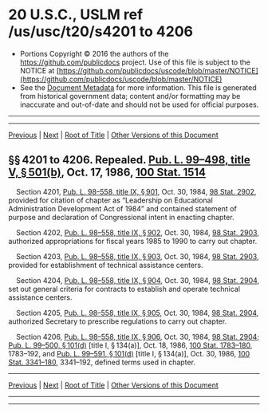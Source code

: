 ---
---

# 20 U.S.C., USLM ref /us/usc/t20/s4201 to 4206

* Portions Copyright © 2016 the authors of the https://github.com/publicdocs project.
  Use of this file is subject to the NOTICE at [https://github.com/publicdocs/uscode/blob/master/NOTICE](https://github.com/publicdocs/uscode/blob/master/NOTICE)
* See the [Document Metadata](././../../../..//README.md) for more information.
  This file is generated from historical government data; content and/or formatting may be inaccurate and out-of-date and should not be used for official purposes.

----------
----------

[Previous](./../../../..//us/usc/t20/ch54/m__us_usc_t20_ch54.md) | [Next](./../../../..//us/usc/t20/ch55/m__us_usc_t20_ch55.md) | [Root of Title](./../../../../) | [Other Versions of this Document](https://publicdocs.github.io/go/links?ns=uslm&ref=%2Fus%2Fusc%2Ft20%2Fs4201+to+4206)

## §§ 4201 to 4206. Repealed. [Pub. L. 99–498, title V, § 501(b)][/us/pl/99/498/s501/b], Oct. 17, 1986, [100 Stat. 1514][/us/stat/100/1514]

    Section 4201, [Pub. L. 98–558, title IX, § 901][/us/pl/98/558/s901], Oct. 30, 1984, [98 Stat. 2902][/us/stat/98/2902], provided for citation of chapter as “Leadership on Educational Administration Development Act of 1984” and contained statement of purpose and declaration of Congressional intent in enacting chapter.

    Section 4202, [Pub. L. 98–558, title IX, § 902][/us/pl/98/558/s902], Oct. 30, 1984, [98 Stat. 2903][/us/stat/98/2903], authorized appropriations for fiscal years 1985 to 1990 to carry out chapter.

    Section 4203, [Pub. L. 98–558, title IX, § 903][/us/pl/98/558/s903], Oct. 30, 1984, [98 Stat. 2903][/us/stat/98/2903], provided for establishment of technical assistance centers.

    Section 4204, [Pub. L. 98–558, title IX, § 904][/us/pl/98/558/s904], Oct. 30, 1984, [98 Stat. 2904][/us/stat/98/2904], set out general criteria for contracts to establish and operate technical assistance centers.

    Section 4205, [Pub. L. 98–558, title IX, § 905][/us/pl/98/558/s905], Oct. 30, 1984, [98 Stat. 2904][/us/stat/98/2904], authorized Secretary to prescribe regulations to carry out chapter.

    Section 4206, [Pub. L. 98–558, title IX, § 906][/us/pl/98/558/s906], Oct. 30, 1984, [98 Stat. 2904][/us/stat/98/2904]; [Pub. L. 99–500, § 101(d)][/us/pl/99/500/s101/d] \[title I, § 134(a)\], Oct. 18, 1986, [100 Stat. 1783–180][/us/stat/100/1783-180], 1783–192, and [Pub. L. 99–591, § 101(d)][/us/pl/99/591/s101/d] \[title I, § 134(a)\], Oct. 30, 1986, [100 Stat. 3341–180][/us/stat/100/3341-180], 3341–192, defined terms used in chapter.

----------

[Previous](./../../../..//us/usc/t20/ch54/m__us_usc_t20_ch54.md) | [Next](./../../../..//us/usc/t20/ch55/m__us_usc_t20_ch55.md) | [Root of Title](./../../../../) | [Other Versions of this Document](https://publicdocs.github.io/go/links?ns=uslm&ref=%2Fus%2Fusc%2Ft20%2Fs4201+to+4206)

----------
----------

[/us/pl/99/498/s501/b]: https://publicdocs.github.io/go/links?ns=uslm&ref=%2Fus%2Fpl%2F99%2F498%2Fs501%2Fb
[/us/stat/100/1514]: https://publicdocs.github.io/go/links?ns=uslm&ref=%2Fus%2Fstat%2F100%2F1514
[/us/pl/98/558/s901]: https://publicdocs.github.io/go/links?ns=uslm&ref=%2Fus%2Fpl%2F98%2F558%2Fs901
[/us/stat/98/2902]: https://publicdocs.github.io/go/links?ns=uslm&ref=%2Fus%2Fstat%2F98%2F2902
[/us/pl/98/558/s902]: https://publicdocs.github.io/go/links?ns=uslm&ref=%2Fus%2Fpl%2F98%2F558%2Fs902
[/us/stat/98/2903]: https://publicdocs.github.io/go/links?ns=uslm&ref=%2Fus%2Fstat%2F98%2F2903
[/us/pl/98/558/s903]: https://publicdocs.github.io/go/links?ns=uslm&ref=%2Fus%2Fpl%2F98%2F558%2Fs903
[/us/stat/98/2903]: https://publicdocs.github.io/go/links?ns=uslm&ref=%2Fus%2Fstat%2F98%2F2903
[/us/pl/98/558/s904]: https://publicdocs.github.io/go/links?ns=uslm&ref=%2Fus%2Fpl%2F98%2F558%2Fs904
[/us/stat/98/2904]: https://publicdocs.github.io/go/links?ns=uslm&ref=%2Fus%2Fstat%2F98%2F2904
[/us/pl/98/558/s905]: https://publicdocs.github.io/go/links?ns=uslm&ref=%2Fus%2Fpl%2F98%2F558%2Fs905
[/us/stat/98/2904]: https://publicdocs.github.io/go/links?ns=uslm&ref=%2Fus%2Fstat%2F98%2F2904
[/us/pl/98/558/s906]: https://publicdocs.github.io/go/links?ns=uslm&ref=%2Fus%2Fpl%2F98%2F558%2Fs906
[/us/stat/98/2904]: https://publicdocs.github.io/go/links?ns=uslm&ref=%2Fus%2Fstat%2F98%2F2904
[/us/pl/99/500/s101/d]: https://publicdocs.github.io/go/links?ns=uslm&ref=%2Fus%2Fpl%2F99%2F500%2Fs101%2Fd
[/us/stat/100/1783-180]: https://publicdocs.github.io/go/links?ns=uslm&ref=%2Fus%2Fstat%2F100%2F1783-180
[/us/pl/99/591/s101/d]: https://publicdocs.github.io/go/links?ns=uslm&ref=%2Fus%2Fpl%2F99%2F591%2Fs101%2Fd
[/us/stat/100/3341-180]: https://publicdocs.github.io/go/links?ns=uslm&ref=%2Fus%2Fstat%2F100%2F3341-180


